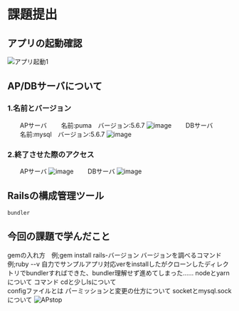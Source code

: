 # 課題提出
## アプリの起動確認
![アプリ起動1](https://github.com/fumiya80/sample-app/assets/145174824/e8e49ebd-ba6a-4e47-8643-d98701c40e02)
## AP/DBサーバについて
### 1.名前とバージョン
　　APサーバ
　　名前:puma　バージョン:5.6.7
![image](https://github.com/fumiya80/sample-app/assets/145174824/71760f9b-b577-4458-8861-2035e82bab88)
　　DBサーバ
　　名前:mysql　バージョン:5.6.7
![image](https://github.com/fumiya80/sample-app/assets/145174824/caa3f503-9820-4a53-9f71-9f8a673a3906)
### 2.終了させた際のアクセス
　　APサーバ
![image](https://github.com/fumiya80/sample-app/assets/145174824/acb7ee0c-cd35-489f-a6ef-e38baa91acbb)
　　DBサーバ
![image](https://github.com/fumiya80/sample-app/assets/145174824/b6c86b1b-2bf2-4657-8051-b58a5c17e000)
## Railsの構成管理ツール
    bundler

## 今回の課題で学んだこと
gemの入れ方　例;gem install rails-バージョン
バージョンを調べるコマンド　例;ruby --v
  自力でサンプルアプリ対応verをinstallしたがクローンしたディレクトリでbundlerすればできた、bundler理解せず進めてしまった……
nodeとyarnについて
コマンド cdと少しlsについて  
configファイルとは
パーミッションと変更の仕方について
socketとmysql.sockについて
![APstop](https://github.com/fumiya80/sample-app/assets/145174824/30563d18-33a3-4a69-be93-486ddb75b778)

